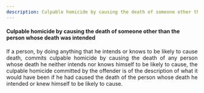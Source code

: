 ```yaml
---
description: Culpable homicide by causing the death of someone other than the person whose death was intended
---
```


#### Culpable homicide by causing the death of someone other than the person whose death was intended
<div style="text-align: justify">

If a person, by doing anything that he intends or knows to be likely to cause death, commits culpable homicide by causing the death of any person whose death he neither intends nor knows himself to be likely to cause, the culpable homicide committed by the offender is of the description of what it would have been if he had caused the death of the person whose death he intended or knew himself to be likely to cause.

</div>
